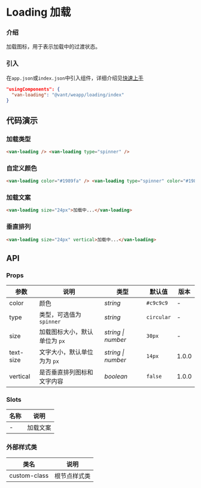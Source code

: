# Loading 加载

### 介绍

加载图标，用于表示加载中的过渡状态。

### 引入

在`app.json`或`index.json`中引入组件，详细介绍见[快速上手](#/quickstart#yin-ru-zu-jian)

```json
"usingComponents": {
  "van-loading": "@vant/weapp/loading/index"
}
```

## 代码演示

### 加载类型

```html
<van-loading /> <van-loading type="spinner" />
```

### 自定义颜色

```html
<van-loading color="#1989fa" /> <van-loading type="spinner" color="#1989fa" />
```

### 加载文案

```html
<van-loading size="24px">加载中...</van-loading>
```

### 垂直排列

```html
<van-loading size="24px" vertical>加载中...</van-loading>
```

## API

### Props

| 参数 | 说明 | 类型 | 默认值 | 版本 |
| --- | --- | --- | --- | --- |
| color | 颜色 | _string_ | `#c9c9c9` | - |
| type | 类型，可选值为 `spinner` | _string_ | `circular` | - |
| size | 加载图标大小，默认单位为 `px` | _string \| number_ | `30px` | - |
| text-size | 文字大小，默认单位为为 `px` | _string \| number_ | `14px` | 1.0.0 |
| vertical | 是否垂直排列图标和文字内容 | _boolean_ | `false` | 1.0.0 |

### Slots

| 名称 | 说明     |
| ---- | -------- |
| -    | 加载文案 |

### 外部样式类

| 类名         | 说明         |
| ------------ | ------------ |
| custom-class | 根节点样式类 |
